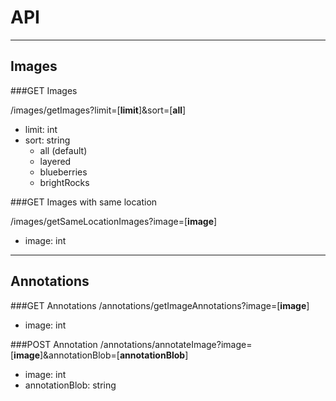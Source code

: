 # API

---

## Images

###GET Images

/images/getImages?limit=[**limit**]&sort=[**all**]

- limit: int
- sort: string
	- all (default)
	- layered
	- blueberries
	- brightRocks

###GET Images with same location

/images/getSameLocationImages?image=[**image**]

- image: int

---

## Annotations

###GET Annotations
/annotations/getImageAnnotations?image=[**image**]

- image: int

###POST Annotation
/annotations/annotateImage?image=[**image**]&annotationBlob=[**annotationBlob**]

- image: int
- annotationBlob: string